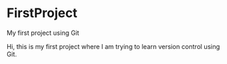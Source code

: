 # FirstProject
My first project using Git

Hi, this is my first project where I am trying to learn version control using Git.


